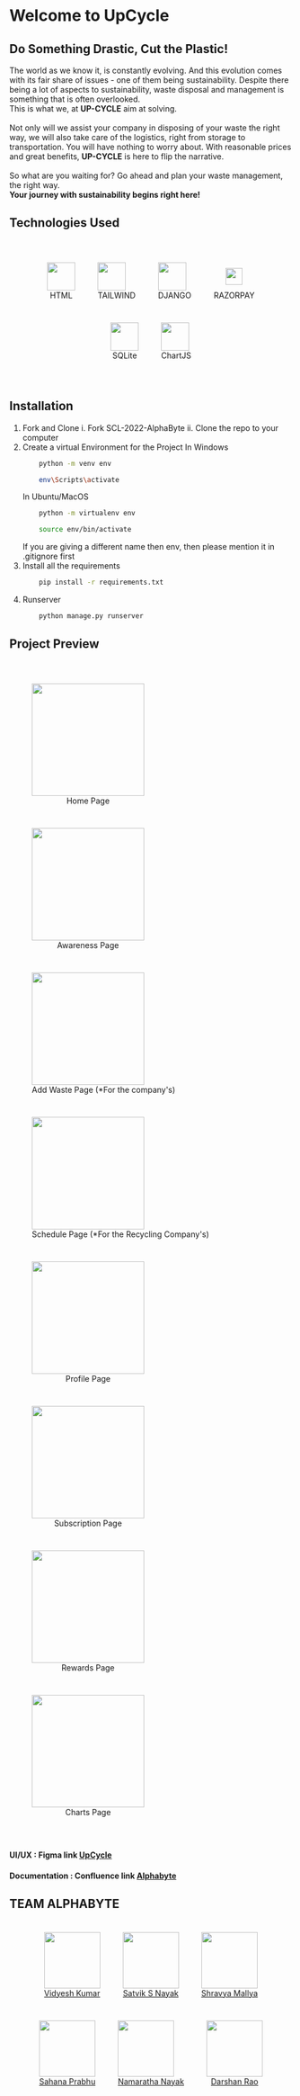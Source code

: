 # Welcome to UpCycle
 ## Do Something Drastic, Cut the Plastic!
The world as we know it, is constantly evolving. And this evolution comes with its fair share of issues - one of them being sustainability. 
Despite there being a lot of aspects to sustainability, waste disposal and management is something that is often overlooked. 
<br>This is what we, at <b>UP-CYCLE</b> aim at solving.<br><br>Not only will we assist your company in disposing of your waste the right way, we will also take care of the logistics, right from storage to transportation. 
You will have nothing to worry about. With reasonable prices and great benefits, <b>UP-CYCLE</b> is here to flip the narrative.<br><br>So what are you waiting for? Go ahead and plan your waste management, the right way.
<br><b>Your journey with sustainability begins right here!</b>

 ## Technologies Used
 
<div style="display:flex; flex-wrap:wrap; justify-content:center; padding:20px;" >
	<div style="display:flex; flex-flow:column; text-align:center; width:fit-content; margin:20px;">
		<img height="50px" src="https://user-images.githubusercontent.com/88571833/185798077-d0a88787-2d41-42dc-a414-91635c5e635c.png">
		<span>HTML</span>
	</div>
	<div style="display:flex; flex-flow:column; text-align:center; width:fit-content; margin:20px;">
		<img height="50px" src="https://user-images.githubusercontent.com/88571833/185798067-12829a92-c2db-4939-8eb8-7f6bd208c3b4.png">
		<span>TAILWIND</span>
	</div>
	<div style="display:flex; flex-flow:column; text-align:center; width:fit-content; margin:20px;">
		<img height="50px" src="https://user-images.githubusercontent.com/88571833/185798074-ba83e1af-25a9-41f7-8975-733e52aa4bbd.png">
		<span>DJANGO</span>
	</div>
	<div style="display:flex; flex-flow:column; text-align:center; width:fit-content; margin:20px;">
		<div style="padding:10px;"><img height="30px" src="https://user-images.githubusercontent.com/88571833/185798072-3f7e068d-0a7d-4a01-80fe-767a475c096a.png">
		</div>
		<span>RAZORPAY</span>
	</div>
	<div style="display:flex; flex-flow:column; text-align:center; width:fit-content; margin:20px;">
		<img height="50px" src="https://user-images.githubusercontent.com/88571833/185798079-667daf82-4ec4-4728-b7a0-5a51173430a2.png">
		<span>SQLite</span>
	</div>
	<div style="display:flex; flex-flow:column; text-align:center; width:fit-content; margin:20px;">
		<img height="50px" src="https://user-images.githubusercontent.com/88571833/185798082-e004efdd-9c81-45f5-8ada-b1702e55915e.png">
		<span>ChartJS</span>
	</div>
</div>

 
 ## Installation
 1. Fork and Clone
	i.  Fork SCL-2022-AlphaByte
	ii. Clone the repo to your computer
 2. Create a virtual Environment for the Project
	 In Windows
	```bash
	    python -m venv env
    
	    env\Scripts\activate
	```
	 In Ubuntu/MacOS
	```bash
	    python -m virtualenv env
    
	    source env/bin/activate
	```
	 If you are giving a different name then env, then please mention it in .gitignore first
3. Install all the requirements
	```bash
	    pip install -r requirements.txt
	```
4. Runserver
	```bash
	    python manage.py runserver
	```

## Project Preview

<div style="padding:20px; display:flex; flex-wrap:wrap; overflow:auto;">
	<div style="display:flex; flex-flow:column; text-align:center; width:fit-content; margin:20px;">
		<img height="200px" src="https://user-images.githubusercontent.com/88571833/185798031-755d4605-5de6-44d0-9bdd-6bc7c3abec8c.png">
		<span>Home Page</span>
	</div>
	<div style="display:flex; flex-flow:column; text-align:center; width:fit-content; margin:20px;">
		<img height="200px" src="https://user-images.githubusercontent.com/88571833/185798024-20a9d34a-c070-47a3-838f-442da88226e2.png">
		<span>Awareness Page</span>
	</div>
	<div style="display:flex; flex-flow:column; text-align:center; width:fit-content; margin:20px;">
		<img height="200px" src="https://user-images.githubusercontent.com/88571833/185798004-e1ff2265-93c3-47d5-8fba-567049353d05.png">
		<span>Add Waste Page (*For the company's)</span>
	</div>
	<div style="display:flex; flex-flow:column; text-align:center; width:fit-content; margin:20px;">
		<img height="200px" src="https://user-images.githubusercontent.com/88571833/185798046-9c594d46-4b13-4e11-8f75-36cc5b69d466.png">
		<span>Schedule Page (*For the Recycling Company's)</span>
	</div>
	<div style="display:flex; flex-flow:column; text-align:center; width:fit-content; margin:20px;">
		<img height="200px" src="https://user-images.githubusercontent.com/88571833/185798040-a99e85f4-b0d5-4b8b-aca8-53b88db635df.png">
		<span>Profile Page</span>
	</div>
	<div style="display:flex; flex-flow:column; text-align:center; width:fit-content; margin:20px;">
		<img height="200px" src="https://user-images.githubusercontent.com/88571833/185798050-ce9eeb58-53f0-4909-8603-bb568191da4c.png">
		<span>Subscription Page</span>
	</div>
	<div style="display:flex; flex-flow:column; text-align:center; width:fit-content; margin:20px;">
		<img height="200px" src="https://user-images.githubusercontent.com/88571833/185798043-0c3d42f1-e171-4f59-8bdf-6c5b357ed10f.png">
		<span>Rewards Page</span>
	</div>
	<div style="display:flex; flex-flow:column; text-align:center; width:fit-content; margin:20px;">
		<img height="200px" src="https://user-images.githubusercontent.com/88571833/185798028-51d0bbc9-0229-4f10-b8ad-57649cf83423.png">
		<span>Charts Page</span>
	</div>
	</div>
</div>
<!-- <img width="960" alt="manage" src="https://user-images.githubusercontent.com/88571833/185798038-7daef72b-c324-4926-ba07-1a6738ba3071.png"> -->

#### UI/UX : Figma link [UpCycle](https://www.figma.com/file/V4JOy3MOkOD7CRvgZczZPW/UI-AlphaByte?node-id=0%3A1)
#### Documentation : Confluence link [Alphabyte](https://alpha-byte.atlassian.net/wiki/spaces/ALPHABYTE/overview?homepageId=163927)

## TEAM ALPHABYTE
<div style="display:flex; flex-wrap:wrap; justify-content:center" >
	<div style="display:flex; flex-flow:column; text-align:center; width:fit-content; margin:20px;">
		<img height="100px" width="100px" src="https://user-images.githubusercontent.com/88571833/185797707-3a8ec226-8f7d-48bf-b942-31f2b6945c70.png">
		<a href="https://github.com/vidyesh-kumar">Vidyesh Kumar</a>
	</div>
	<div style="display:flex; flex-flow:column; text-align:center; width:fit-content; margin:20px;">
		<img height="100px" width="100px" src="https://user-images.githubusercontent.com/88571833/185797801-c9af1a69-4ee5-4f2e-860c-e8e5b7121217.png">
		<a href="https://github.com/satviknayak">Satvik S Nayak</a>
	</div>
	<div style="display:flex; flex-flow:column; text-align:center; width:fit-content; margin:20px;">
		<img height="100px" width="100px" src="https://user-images.githubusercontent.com/88571833/185797882-d47954f9-5eec-4c4f-aeae-b13e8a76902d.png">
		<a href="https://github.com/ShravyaMallya">Shravya Mallya</a>
	</div>
	<div style="display:flex; flex-flow:column; text-align:center; width:fit-content; margin:20px;">
		<img height="100px" width="100px" src="https://user-images.githubusercontent.com/88571833/185797778-b36df174-3cc6-411f-8e4e-1968b408eb7c.png">
		<a href="https://github.com/Sahanaprabhu14">Sahana Prabhu</a>
	</div>
	<div style="display:flex; flex-flow:column; text-align:center; width:fit-content; margin:20px;">
		<img height="100px" width="100px" src="https://user-images.githubusercontent.com/88571833/185797760-c93b2ad1-2e71-405c-98c0-539c12afd525.png">
		<a href="https://github.com/Namratha-Nayak67">Namaratha Nayak</a>
	</div>
	<div style="display:flex; flex-flow:column; text-align:center; width:fit-content; margin:20px;">
		<img height="100px" width="100px" src="https://user-images.githubusercontent.com/88571833/185797911-5935fa5e-b3e4-455e-94e0-0722d399b753.png">
		<a href="https://github.com/Dar-2002">Darshan Rao</a>
	</div>
</div>